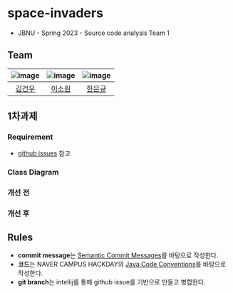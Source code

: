 # space-invaders
- JBNU - Spring 2023 - Source code analysis Team 1

## Team
|![image](https://avatars.githubusercontent.com/u/82706622?v=4)|![image](https://avatars.githubusercontent.com/u/66356241?v=4)|![image](https://avatars.githubusercontent.com/u/105436435?v=4)|
|:-:|:-:|:-:|
|[김건우](https://github.com/dvpaa)|[이소원](https://github.com/Leesowon)|[한은규](https://github.com/EungyuHan)|

## 1차과제
### Requirement
- [github issues](https://github.com/dvpaa/space-invaders/issues) 참고
### Class Diagram

### 개선 전

### 개선 후

## Rules
- **commit message**는 [Semantic Commit Messages](https://gist.github.com/joshbuchea/6f47e86d2510bce28f8e7f42ae84c716)를 바탕으로 작성한다.
- **코드**는 NAVER CAMPUS HACKDAY의 [Java Code Conventions](https://naver.github.io/hackday-conventions-java/#list-uppercase-abbr)를 바탕으로 작성한다.
- **git branch**는 intellij를 통해 github issue를 기반으로 만들고 병합한다.

